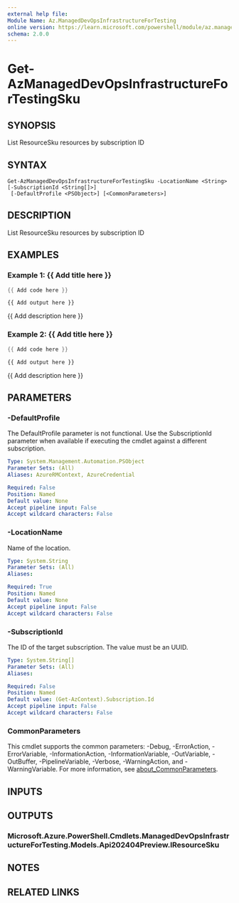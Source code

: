 ```yaml
---
external help file:
Module Name: Az.ManagedDevOpsInfrastructureForTesting
online version: https://learn.microsoft.com/powershell/module/az.manageddevopsinfrastructurefortesting/get-azmanageddevopsinfrastructurefortestingsku
schema: 2.0.0
---
```


# Get-AzManagedDevOpsInfrastructureForTestingSku

## SYNOPSIS
List ResourceSku resources by subscription ID

## SYNTAX

```
Get-AzManagedDevOpsInfrastructureForTestingSku -LocationName <String> [-SubscriptionId <String[]>]
 [-DefaultProfile <PSObject>] [<CommonParameters>]
```

## DESCRIPTION
List ResourceSku resources by subscription ID

## EXAMPLES

### Example 1: {{ Add title here }}
```powershell
{{ Add code here }}
```

```output
{{ Add output here }}
```

{{ Add description here }}

### Example 2: {{ Add title here }}
```powershell
{{ Add code here }}
```

```output
{{ Add output here }}
```

{{ Add description here }}

## PARAMETERS

### -DefaultProfile
The DefaultProfile parameter is not functional.
Use the SubscriptionId parameter when available if executing the cmdlet against a different subscription.

```yaml
Type: System.Management.Automation.PSObject
Parameter Sets: (All)
Aliases: AzureRMContext, AzureCredential

Required: False
Position: Named
Default value: None
Accept pipeline input: False
Accept wildcard characters: False
```

### -LocationName
Name of the location.

```yaml
Type: System.String
Parameter Sets: (All)
Aliases:

Required: True
Position: Named
Default value: None
Accept pipeline input: False
Accept wildcard characters: False
```

### -SubscriptionId
The ID of the target subscription.
The value must be an UUID.

```yaml
Type: System.String[]
Parameter Sets: (All)
Aliases:

Required: False
Position: Named
Default value: (Get-AzContext).Subscription.Id
Accept pipeline input: False
Accept wildcard characters: False
```

### CommonParameters
This cmdlet supports the common parameters: -Debug, -ErrorAction, -ErrorVariable, -InformationAction, -InformationVariable, -OutVariable, -OutBuffer, -PipelineVariable, -Verbose, -WarningAction, and -WarningVariable. For more information, see [about_CommonParameters](http://go.microsoft.com/fwlink/?LinkID=113216).

## INPUTS

## OUTPUTS

### Microsoft.Azure.PowerShell.Cmdlets.ManagedDevOpsInfrastructureForTesting.Models.Api202404Preview.IResourceSku

## NOTES

## RELATED LINKS

